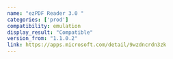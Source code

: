 ```yaml
---
name: "ezPDF Reader 3.0 "
categories: ['prod']
compatibility: emulation
display_result: "Compatible"
version_from: "1.1.0.2"
link: https://apps.microsoft.com/detail/9wzdncrdn3zk
---
```


